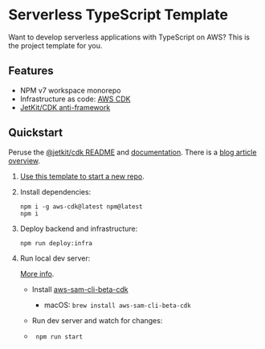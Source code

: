 # Serverless TypeScript Template

Want to develop serverless applications with TypeScript on AWS? This is the project template for you.

## Features

* NPM v7 workspace monorepo
* Infrastructure as code: [AWS CDK](https://docs.aws.amazon.com/cdk/latest/guide/home.html)
* [JetKit/CDK anti-framework](https://www.jetkit.dev/)

## Quickstart

Peruse the [@jetkit/cdk README](https://github.com/jetbridge/jetkit-cdk#readme) and [documentation](https://www.jetkit.dev/). There is a [blog article overview](https://spiegelmock.com/2021/05/29/frameworkless-web-applications-aws-cdk/).

1. [Use this template to start a new repo](https://github.com/jetbridge/typescript-cdk-template/generate).
1. Install dependencies:

    ```shell
    npm i -g aws-cdk@latest npm@latest
    npm i
    ```

2. Deploy backend and infrastructure:

    ```shell
    npm run deploy:infra
    ```

3. Run local dev server:

   [More info](https://aws.amazon.com/blogs/compute/better-together-aws-sam-and-aws-cdk/).

   * Install [aws-sam-cli-beta-cdk](https://docs.aws.amazon.com/serverless-application-model/latest/developerguide/serverless-cdk-getting-started.html)
      *  macOS: `brew install aws-sam-cli-beta-cdk`

   * Run dev server and watch for changes:

   * ```shell
      npm run start
      ```
